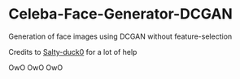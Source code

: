 # Celeba-Face-Generator-DCGAN
Generation of face images using DCGAN without feature-selection

Credits to [Salty-duck0](https://github.com/Salty-duck0) for a lot of help

OwO OwO OwO
